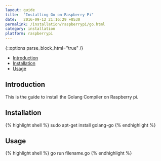 ```yaml
---
layout: guide
title:  "Installing Go on Raspberry Pi"
date:   2016-09-12 21:16:29 +0530
permalink: /installation/raspberrypi/go.html
category: installation
platform: raspberrypi
---
```


{::options parse_block_html="true" /}

* [Introduction](#introduction)
* [Installation](#installation)
* [Usage](#usage)

<section class="wrapper">



## Introduction

This is the guide to install the Golang Compiler on Raspberry pi. 

## Installation



{% highlight shell %}
sudo apt-get install golang-go
{% endhighlight %}

## Usage
{% highlight shell %}
go run filename.go
{% endhighlight %}

</section>
